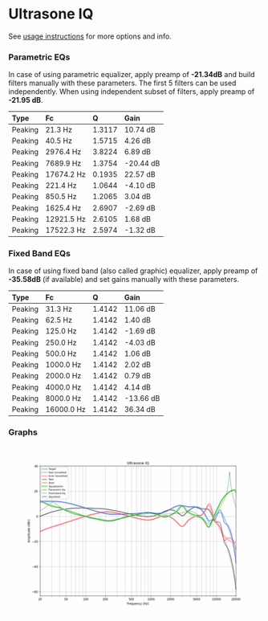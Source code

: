 # Ultrasone IQ
See [usage instructions](https://github.com/jaakkopasanen/AutoEq#usage) for more options and info.

### Parametric EQs
In case of using parametric equalizer, apply preamp of **-21.34dB** and build filters manually
with these parameters. The first 5 filters can be used independently.
When using independent subset of filters, apply preamp of **-21.95 dB**.

| Type    | Fc         |      Q | Gain      |
|:--------|:-----------|:-------|:----------|
| Peaking | 21.3 Hz    | 1.3117 | 10.74 dB  |
| Peaking | 40.5 Hz    | 1.5715 | 4.26 dB   |
| Peaking | 2976.4 Hz  | 3.8224 | 6.89 dB   |
| Peaking | 7689.9 Hz  | 1.3754 | -20.44 dB |
| Peaking | 17674.2 Hz | 0.1935 | 22.57 dB  |
| Peaking | 221.4 Hz   | 1.0644 | -4.10 dB  |
| Peaking | 850.5 Hz   | 1.2065 | 3.04 dB   |
| Peaking | 1625.4 Hz  | 2.6907 | -2.69 dB  |
| Peaking | 12921.5 Hz | 2.6105 | 1.68 dB   |
| Peaking | 17522.3 Hz | 2.5974 | -1.32 dB  |

### Fixed Band EQs
In case of using fixed band (also called graphic) equalizer, apply preamp of **-35.58dB**
(if available) and set gains manually with these parameters.

| Type    | Fc         |      Q | Gain      |
|:--------|:-----------|:-------|:----------|
| Peaking | 31.3 Hz    | 1.4142 | 11.06 dB  |
| Peaking | 62.5 Hz    | 1.4142 | 1.40 dB   |
| Peaking | 125.0 Hz   | 1.4142 | -1.69 dB  |
| Peaking | 250.0 Hz   | 1.4142 | -4.03 dB  |
| Peaking | 500.0 Hz   | 1.4142 | 1.06 dB   |
| Peaking | 1000.0 Hz  | 1.4142 | 2.02 dB   |
| Peaking | 2000.0 Hz  | 1.4142 | 0.79 dB   |
| Peaking | 4000.0 Hz  | 1.4142 | 4.14 dB   |
| Peaking | 8000.0 Hz  | 1.4142 | -13.66 dB |
| Peaking | 16000.0 Hz | 1.4142 | 36.34 dB  |

### Graphs
![](./Ultrasone%20IQ.png)